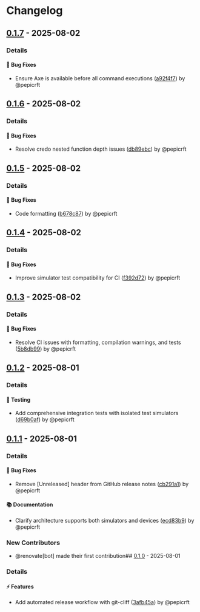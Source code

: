 # Changelog

## [0.1.7](https://github.com/tuist/orchard/releases/tag/v0.1.7) - 2025-08-02
### Details


#### 🐛 Bug Fixes
- Ensure Axe is available before all command executions ([a92f4f7](https://github.com/tuist/orchard/commit/a92f4f77befc3034d239683e191a698d2b2166fb)) by @pepicrft
## [0.1.6](https://github.com/tuist/orchard/releases/tag/v0.1.6) - 2025-08-02
### Details


#### 🐛 Bug Fixes
- Resolve credo nested function depth issues ([db89ebc](https://github.com/tuist/orchard/commit/db89ebcbb2cb90c994f7911118f8d353aeaea2dc)) by @pepicrft
## [0.1.5](https://github.com/tuist/orchard/releases/tag/v0.1.5) - 2025-08-02
### Details


#### 🐛 Bug Fixes
- Code formatting ([b678c87](https://github.com/tuist/orchard/commit/b678c87449c248b5b10453e8ab532f03d734b7db)) by @pepicrft
## [0.1.4](https://github.com/tuist/orchard/releases/tag/v0.1.4) - 2025-08-02
### Details


#### 🐛 Bug Fixes
- Improve simulator test compatibility for CI ([f392d72](https://github.com/tuist/orchard/commit/f392d72dc7780cbb4b9dcc99ab129c23f0407f07)) by @pepicrft
## [0.1.3](https://github.com/tuist/orchard/releases/tag/v0.1.3) - 2025-08-02
### Details


#### 🐛 Bug Fixes
- Resolve CI issues with formatting, compilation warnings, and tests ([5b8db99](https://github.com/tuist/orchard/commit/5b8db9967a0e1572852bccda052ca8bf6a34c63c)) by @pepicrft
## [0.1.2](https://github.com/tuist/orchard/releases/tag/v0.1.2) - 2025-08-01
### Details


#### 🧪 Testing
- Add comprehensive integration tests with isolated test simulators ([d69b0af](https://github.com/tuist/orchard/commit/d69b0afa1f39d2890bb78576ac93f445d2082476)) by @pepicrft
## [0.1.1](https://github.com/tuist/orchard/releases/tag/v0.1.1) - 2025-08-01
### Details


#### 🐛 Bug Fixes
- Remove [Unreleased] header from GitHub release notes ([cb291a1](https://github.com/tuist/orchard/commit/cb291a1daca08e5d28a6819bf80febca225a9baa)) by @pepicrft

#### 📚 Documentation
- Clarify architecture supports both simulators and devices ([ecd83b9](https://github.com/tuist/orchard/commit/ecd83b9c7f693b63e6d3e63105d037277f6ab875)) by @pepicrft
### New Contributors
* @renovate[bot] made their first contribution## [0.1.0](https://github.com/tuist/orchard/releases/tag/v0.1.0) - 2025-08-01
### Details


#### ⚡ Features
- Add automated release workflow with git-cliff ([3afb45a](https://github.com/tuist/orchard/commit/3afb45ab162f5f99a1adfde117d187f0026d7bea)) by @pepicrft
<!-- generated by git-cliff -->
